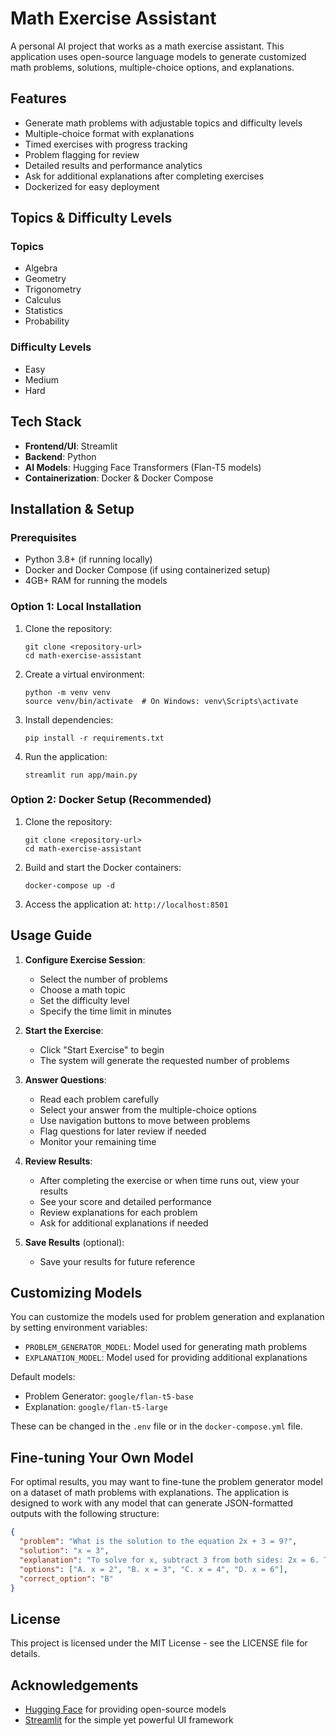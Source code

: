 # Math Exercise Assistant

A personal AI project that works as a math exercise assistant. This application uses open-source language models to generate customized math problems, solutions, multiple-choice options, and explanations.

## Features

- Generate math problems with adjustable topics and difficulty levels
- Multiple-choice format with explanations
- Timed exercises with progress tracking
- Problem flagging for review
- Detailed results and performance analytics
- Ask for additional explanations after completing exercises
- Dockerized for easy deployment

## Topics & Difficulty Levels

### Topics
- Algebra
- Geometry
- Trigonometry
- Calculus
- Statistics
- Probability

### Difficulty Levels
- Easy
- Medium
- Hard

## Tech Stack

- **Frontend/UI**: Streamlit
- **Backend**: Python
- **AI Models**: Hugging Face Transformers (Flan-T5 models)
- **Containerization**: Docker & Docker Compose

## Installation & Setup

### Prerequisites

- Python 3.8+ (if running locally)
- Docker and Docker Compose (if using containerized setup)
- 4GB+ RAM for running the models

### Option 1: Local Installation

1. Clone the repository:
   ```
   git clone <repository-url>
   cd math-exercise-assistant
   ```

2. Create a virtual environment:
   ```
   python -m venv venv
   source venv/bin/activate  # On Windows: venv\Scripts\activate
   ```

3. Install dependencies:
   ```
   pip install -r requirements.txt
   ```

4. Run the application:
   ```
   streamlit run app/main.py
   ```

### Option 2: Docker Setup (Recommended)

1. Clone the repository:
   ```
   git clone <repository-url>
   cd math-exercise-assistant
   ```

2. Build and start the Docker containers:
   ```
   docker-compose up -d
   ```

3. Access the application at: `http://localhost:8501`

## Usage Guide

1. **Configure Exercise Session**:
   - Select the number of problems
   - Choose a math topic
   - Set the difficulty level
   - Specify the time limit in minutes

2. **Start the Exercise**:
   - Click "Start Exercise" to begin
   - The system will generate the requested number of problems

3. **Answer Questions**:
   - Read each problem carefully
   - Select your answer from the multiple-choice options
   - Use navigation buttons to move between problems
   - Flag questions for later review if needed
   - Monitor your remaining time

4. **Review Results**:
   - After completing the exercise or when time runs out, view your results
   - See your score and detailed performance
   - Review explanations for each problem
   - Ask for additional explanations if needed

5. **Save Results** (optional):
   - Save your results for future reference

## Customizing Models

You can customize the models used for problem generation and explanation by setting environment variables:

- `PROBLEM_GENERATOR_MODEL`: Model used for generating math problems
- `EXPLANATION_MODEL`: Model used for providing additional explanations

Default models:
- Problem Generator: `google/flan-t5-base`
- Explanation: `google/flan-t5-large`

These can be changed in the `.env` file or in the `docker-compose.yml` file.

## Fine-tuning Your Own Model

For optimal results, you may want to fine-tune the problem generator model on a dataset of math problems with explanations. The application is designed to work with any model that can generate JSON-formatted outputs with the following structure:

```json
{
  "problem": "What is the solution to the equation 2x + 3 = 9?",
  "solution": "x = 3",
  "explanation": "To solve for x, subtract 3 from both sides: 2x = 6. Then divide both sides by 2: x = 3.",
  "options": ["A. x = 2", "B. x = 3", "C. x = 4", "D. x = 6"],
  "correct_option": "B"
}
```

## License

This project is licensed under the MIT License - see the LICENSE file for details.

## Acknowledgements

- [Hugging Face](https://huggingface.co/) for providing open-source models
- [Streamlit](https://streamlit.io/) for the simple yet powerful UI framework
